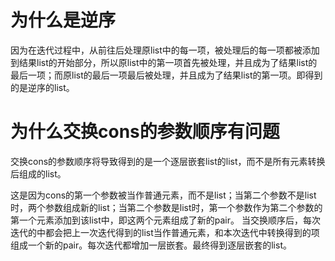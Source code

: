 # 为什么是逆序
因为在迭代过程中，从前往后处理原list中的每一项，被处理后的每一项都被添加到结果list的开始部分，所以原list中的第一项首先被处理，并且成为了结果list的最后一项；而原list的最后一项最后被处理，并且成为了结果list的第一项。即得到的是逆序的list。

# 为什么交换cons的参数顺序有问题
交换cons的参数顺序将导致得到的是一个逐层嵌套list的list，而不是所有元素转换后组成的list。

这是因为cons的第一个参数被当作普通元素，而不是list；当第二个参数不是list时，两个参数组成新的list；当第二个参数是list时，第一个参数作为第二个参数的第一个元素添加到该list中，即这两个元素组成了新的pair。
当交换顺序后，每次迭代的中都会把上一次迭代得到的list当作普通元素，和本次迭代中转换得到的项组成一个新的pair。每次迭代都增加一层嵌套。最终得到逐层嵌套的list。

